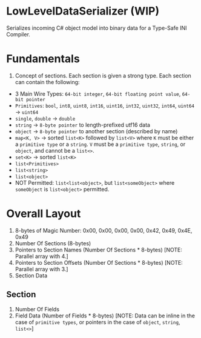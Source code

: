 # LowLevelDataSerializer (WIP)
Serializes incoming C# object model into binary data for a Type-Safe INI Compiler.

# Fundamentals

1. Concept of sections. Each section is given a strong type. Each section can contain the following:

* 3 Main Wire Types: `64-bit integer`, `64-bit floating point value`, `64-bit pointer`
* `Primitives`: `bool`, `int8`, `uint8`, `int16`, `uint16`, `int32`, `uint32`, `int64`, `uint64` -> `uint64`
* `single`, `double` -> `double`
* `string` -> `8-byte pointer` to length-prefixed utf16 data
* `object` -> `8-byte pointer` to another section (described by name)
* `map<K, V>` -> sorted `list<K>` followed by `list<V>` where `K` must be either a `primitive type` or a `string`. `V` must be a `primitive type`, `string`, or `object`, and cannot be a `list<>`.
* `set<K>` -> sorted `list<K>`
* `list<Primitives>`
* `list<string>`
* `list<object>`
* NOT Permitted: `list<list<object>`, but `list<someObject>` where `someObject` is `list<object>` permitted.

# Overall Layout

1. 8-bytes of Magic Number: 0x00, 0x00, 0x00, 0x00, 0x42, 0x49, 0x4E, 0x49
2. Number Of Sections (8-bytes)
3. Pointers to Section Names (Number Of Sections * 8-bytes) [NOTE: Parallel array with 4.]
4. Pointers to Section Offsets (Number Of Sections * 8-bytes) [NOTE: Parallel array with 3.]
4. Section Data

## Section

1. Number Of Fields
2. Field Data (Number of Fields * 8-bytes) [NOTE: Data can be inline in the case of `primitive types`, or pointers in the case of `object`, `string`, `list<>`]